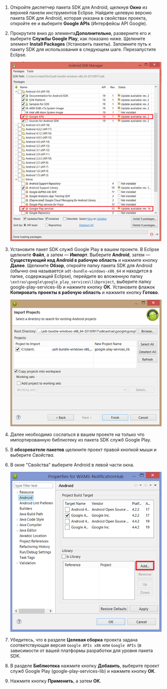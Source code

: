 

1. Откройте диспетчер пакета SDK для Android, щелкнув **Окно** из верхней панели инструментов Eclipse. Найдите целевую версию пакета SDK для Android, которая указана в свойствах проекта, откройте ее и выберите **Google APIs** (Интерфейсы API Google).

2. Прокрутите вниз до элемента**Дополнительно**, разверните его и выберите **Службы Google Play**, как показано ниже. Щелкните элемент **Install Packages** (Установить пакеты). Запомните путь к пакету SDK для использования в следующем шаге. Перезапустите Eclipse.

   	![](./media/notification-hubs-android-get-started/notification-hub-create-android-app4.png)


3. Установите пакет SDK служб Google Play в вашем проекте. В Eclipse щелкните **Файл**, а затем — **Импорт**. Выберите **Android**, затем — **Существующий код Android в рабочую область** и нажмите кнопку **Далее**. Щелкните **Обзор**, откройте папку пакета SDK для Android (обычно она называется `adt-bundle-windows-x86_64` и находится в папке, содержащей Eclipse), перейдите во вложенную папку `\extras\google\google_play_services\libproject`, выберите папку google-play-services-lib и нажмите кнопку **ОК**. Установите флажок **Копировать проекты в рабочую область** и нажмите кнопку **Готово**.

	![](./media/mobile-services-android-get-started-push/mobile-eclipse-import-Play-library.png)

4. Далее необходимо сослаться в вашем проекте на только что импортированную библиотеку из пакета SDK служб Google Play.

5. В **обозревателе пакетов** щелкните проект правой кнопкой мыши и выберите *Свойства*.
 
6. В окне "Свойства" выберите Android в левой части окна.

	![](./media/mobile-services-android-get-started-push/mobile-google-set-project-properties.png)


7. Убедитесь, что в разделе **Целевая сборка** проекта задана соответствующая версия `Google APIs x86` или `Google APIs` (в зависимости от вашей платформы разработки для уровня пакета SDK.

 
8. В разделе **Библиотека** нажмите кнопку **Добавить**, выберите проект служб Google Play (google-play-services-lib) и нажмите кнопку **ОК**.

9. Нажмите кнопку **Применить**, а затем **ОК**.

<!---HONumber=July15_HO2-->